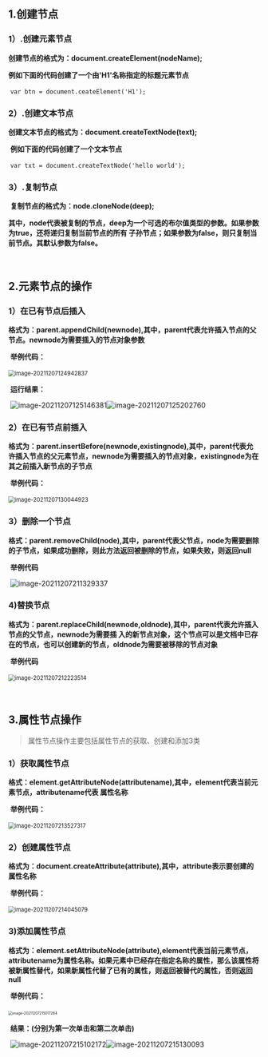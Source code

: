 ## 1.创建节点

###  				1）.创建元素节点

​						**创建节点的格式为：document.createElement(nodeName);**

​						**例如下面的代码创建了一个由'H1'名称指定的标题元素节点**

​						`var btn = document.ceateElement('H1');`

### 				2）.创建文本节点

​						**创建文本节点的格式为：document.createTextNode(text);**

​						**例如下面的代码创建了一个文本节点**

​						`var txt = document.createTextNode('hello world');`

### 				3）.复制节点

​						**复制节点的格式为：node.cloneNode(deep);**

​						**其中，node代表被复制的节点，deep为一个可选的布尔值类型的参数。如果参数为true，还将递归复制当前节点的所有      子孙节点；如果参数为false，则只复制当前节点。其默认参数为false。**

​					

## 2.元素节点的操作

### 				1）在已有节点后插入

​						**格式为：parent.appendChild(newnode),其中，parent代表允许插入节点的父节点。newnode为需要插入的节点对象参数**

​					**举例代码：**

​					<img src="C:\Users\000\AppData\Roaming\Typora\typora-user-images\image-20211207124942837.png" alt="image-20211207124942837" style="zoom: 80%;" />

​					**运行结果：**

​					![image-20211207125146381](C:\Users\000\AppData\Roaming\Typora\typora-user-images\image-20211207125146381.png)![image-20211207125202760](C:\Users\000\AppData\Roaming\Typora\typora-user-images\image-20211207125202760.png)

### 				2）在已有节点前插入

​					**格式为：parent.insertBefore(newnode,existingnode),其中，parent代表允许插入节点的父元素节点，newnode为需要插入的节点对象，existingnode为在其之前插入新节点的子节点**

​				**举例代码：**

​				<img src="C:\Users\000\AppData\Roaming\Typora\typora-user-images\image-20211207130044923.png" alt="image-20211207130044923" style="zoom:80%;" />

### 		3）删除一个节点

​					**格式：parent.removeChild(node),其中，parent代表父节点，node为需要删除的子节点，如果成功删除，则此方法返回被删除的节点，如果失败，则返回null**

​				**举例代码**

​			![image-20211207211329337](C:\Users\000\AppData\Roaming\Typora\typora-user-images\image-20211207211329337.png)

### 		4)替换节点

​							**格式为：parent.replaceChild(newnode,oldnode),其中，parent代表允许插入节点的父节点，newnode为需要插					入的新节点对象，这个节点可以是文档中已存在的节点，也可以创建新的节点，oldnode为需要被移除的节点对象**

​			**举例代码**

​			<img src="C:\Users\000\AppData\Roaming\Typora\typora-user-images\image-20211207212223514.png" alt="image-20211207212223514" style="zoom:80%;" />

​			

## 3.属性节点操作

> 属性节点操作主要包括属性节点的获取、创建和添加3类

### 		1）获取属性节点

​								**格式：element.getAttributeNode(attributename),其中，element代表当前元素节点，attributename代表						属性名称**

​						**举例代码：**

​						<img src="C:\Users\000\AppData\Roaming\Typora\typora-user-images\image-20211207213527317.png" alt="image-20211207213527317" style="zoom:80%;" />

### 		2）创建属性节点

​					**格式为：document.createAttribute(attribute),其中，attribute表示要创建的属性名称**

​					**举例代码：**

​					<img src="C:\Users\000\AppData\Roaming\Typora\typora-user-images\image-20211207214045079.png" alt="image-20211207214045079" style="zoom:80%;" />

### 		3)添加属性节点

​					**格式为：element.setAttributeNode(attribute),element代表当前元素节点，attributename为属性名称。如果元素中已经存在指定名称的属性，那么该属性将被新属性替代，如果新属性代替了已有的属性，则返回被替代的属性，否则返回null**

​					**举例代码：**

​					<img src="C:\Users\000\AppData\Roaming\Typora\typora-user-images\image-20211207215017264.png" alt="image-20211207215017264" style="zoom:50%;" />

​					**结果：(分别为第一次单击和第二次单击)**

​					![image-20211207215102172](C:\Users\000\AppData\Roaming\Typora\typora-user-images\image-20211207215102172.png)![image-20211207215130093](C:\Users\000\AppData\Roaming\Typora\typora-user-images\image-20211207215130093.png)
